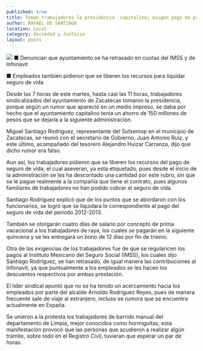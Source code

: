 ```yaml
---
published: true
title: Toman trabajadores la presidencia  capitalina; exigen pago de prestaciones
author: RAFAEL DE SANTIAGO
location: Local
category: Sociedad y Justicia
layout: posts
---
```


![](http://i.imgur.com/BThUgGxm.jpg)
■ Denuncian que ayuntamiento se ha retrasado en cuotas del IMSS y de Infonavit  

■ Empleados también pidieron que se liberen los recursos para liquidar seguro de vida

Desde las 7 horas de este martes, hasta casi las 11 horas, trabajadores sindicalizados del ayuntamiento de Zacatecas tomaron la presidencia, porque según un rumor que apareció en un medio impreso, se daba por hecho que el ayuntamiento capitalino tenía un ahorro de 150 millones de pesos que se dejaría a la siguiente administración.

Miguel Santiago Rodríguez, representante del Sutsemop en el municipio de Zacatecas, se reunió con el secretario de Gobierno, Juan Antonio Ruiz, y este último, acompañado del tesorero Alejandro Huizar Carranza, dijo que dicho rumor era falso.

Aun así, los trabajadores pidieron que se liberen los recursos del pago de seguro de vida, el cual aseveran, ya esta etiquetado, pues desde el inicio de la administración se les ha descontado una cantidad por este rubro, sin que se le pague realmente a la compañía que tiene el contrato, pues algunos familiares de trabajadores no han podido cobrar el seguro de vida.

Santiago Rodríguez explicó que de los puntos que se abordaron con los funcionarios, se logró que se liquidara lo correspondiente al pago del seguro de vida del periodo 2012-2013.

También se otorgarán cuatro días de salario por concepto de prima vacacional a los trabajadores de raya, los cuales se pagarán en la siguiente quincena y se les entregará un bono de 12 días por fin de trienio.

Otra de las exigencias de los trabajadores fue de que se regularicen los pagos al Instituto Mexicano del Seguro Social (IMSS), los cuales dijo Santiago Rodríguez, se han retrasado, de igual manera las contribuciones al Infonavit, ya que puntualmente a los empleados se les hacen los descuentos respectivos por ambas prestación.

El líder sindical apuntó que no se ha tenido un acercamiento hacia los empleados por parte del alcalde Arnoldo Rodríguez Reyes, pues de manera frecuente sale de viaje al extranjero, incluso se rumora que se encuentra actualmente en España.

Se unieron a la protesta los trabajadores de barrido manual del departamento de Limpia, mejor conocidos como hormiguitas; esta manifestación provocó que las personas que acudieron a realizar algún trámite, sobre todo en el Registro Civil, tuvieran que esperar un par de horas.
